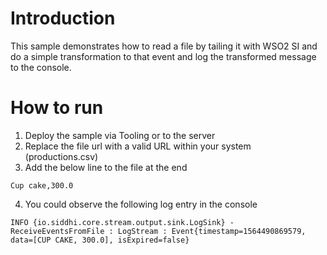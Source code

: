 # Introduction
This sample demonstrates how to read a file by tailing it with WSO2 SI and do a simple transformation to that event and log the transformed message to the console.  

# How to run

1. Deploy the sample via Tooling or to the server
2. Replace the file url with a valid URL within your system (productions.csv)
3. Add the below line to the file at the end
```
Cup cake,300.0

```
4. You could observe the following log entry in the console
```
INFO {io.siddhi.core.stream.output.sink.LogSink} - ReceiveEventsFromFile : LogStream : Event{timestamp=1564490869579, data=[CUP CAKE, 300.0], isExpired=false}

```

